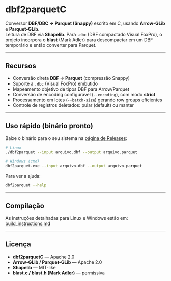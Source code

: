 # dbf2parquetC

Conversor **DBF/DBC → Parquet (Snappy)** escrito em C, usando **Arrow-GLib** e **Parquet-GLib**.  
Leitura de DBF via **Shapelib**. Para `.dbc` (DBF compactado Visual FoxPro), o projeto incorpora o **blast** (Mark Adler) para descompactar em um DBF temporário e então converter para Parquet.

---

## Recursos

- Conversão direta **DBF → Parquet** (compressão Snappy)
- Suporte a `.dbc` (Visual FoxPro) embutido
- Mapeamento objetivo de tipos DBF para Arrow/Parquet
- Conversão de encoding configurável (`--encoding`), com modo **strict**
- Processamento em lotes (`--batch-size`) gerando row groups eficientes
- Controle de registros deletados: pular (default) ou manter

---

## Uso rápido (binário pronto)

Baixe o binário para o seu sistema na [página de Releases](../../releases):

```bash
# Linux
./dbf2parquet --input arquivo.dbf --output arquivo.parquet

# Windows (cmd)
dbf2parquet.exe --input arquivo.dbf --output arquivo.parquet
```

Para ver a ajuda:
```bash
dbf2parquet --help
```

---

## Compilação

As instruções detalhadas para Linux e Windows estão em:
[build_instructions.md](build_instructions.md)

---

## Licença

- **dbf2parquetC** — Apache 2.0  
- **Arrow-GLib / Parquet-GLib** — Apache 2.0  
- **Shapelib** — MIT-like  
- **blast.c / blast.h (Mark Adler)** — permissiva
